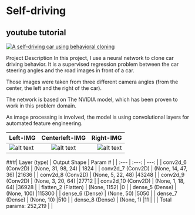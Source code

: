 # Self-driving
## youtube tutorial
[![A self-driving car using behavioral cloning](https://github.com/seraj94ai/Self-driving/blob/master/scene00061.png)](https://youtu.be/T-gVwg90spc)


Project Description
In this project, I use a neural network to clone car driving behavior. It is a supervised regression problem between the car steering angles and the road images in front of a car.

Those images were taken from three different camera angles (from the center, the left and the right of the car).

The network is based on The NVIDIA model, which has been proven to work in this problem domain.

As image processing is involved, the model is using convolutional layers for automated feature engineering.


| Left-IMG | Centerleft-IMG | Right-IMG |
| :---         |     :---:      |          ---: |
| ![alt text](https://github.com/seraj94ai/Self-driving/blob/master/IMG/center_2019_02_23_20_23_56_553.jpg)   | ![alt text](https://github.com/seraj94ai/Self-driving/blob/master/IMG/Center_2019_02_23_20_23_56_553.jpg)     | ![alt text](https://github.com/seraj94ai/Self-driving/blob/master/IMG/right_2019_02_23_20_23_56_553.jpg)    |
  

###| Layer (type)             | Output Shape              | Param # |
| :---                     |     :---:                 |    ---: |
| conv2d_6 (Conv2D)        | (None, 31, 98, 24)        | 1824    |
| conv2d_7 (Conv2D)        | (None, 14, 47, 36)        |21636    |
| conv2d_8 (Conv2D)        | (None, 5, 22, 48)         |43248    |
| conv2d_9 (Conv2D)        | (None, 3, 20, 64)         |27712    |
| conv2d_10 (Conv2D)       | (None, 1, 18, 64)         |36928    |
| flatten_2 (Flatten)      | (None, 1152)              |0        |
| dense_5 (Dense)          | (None, 100)               |115300   |
| dense_6 (Dense)          | (None, 50)                |5050     |
| dense_7 (Dense)          | (None, 10)                |510      |
| dense_8 (Dense)          | (None, 1)                 |11       |
|                          | Total params: 252,219     |      |


